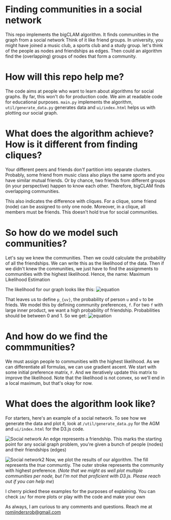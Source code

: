 # Finding communities in a social network
This repo implements the bigCLAM algorithm. It finds communities in the graph from a social network Think of it like friend groups.
In university, you might have joined a music club, a sports club and a study group. let's think of the people as nodes and friendships
as edges. Then could an algorithm find the (overlapping) groups of nodes that form a community.

# How will this repo help me?
The code aims at people who want to learn about algorithms for social graphs. By far, this won't do for production code. We aim at
readable code for educational purposes. `main.py` implements the algorithm, `util/generate_data.py` generates data and `ui/index.html` helps us with plotting our social graph.

# What does the algorithm achieve? How is it different from finding cliques?
Your different peers and friends don'f partition into separate clusters. Probably, some friend from music class also plays the same sports and you have similar mutual friends.
Or by chance, two friends from different groups (in your perspective) happen to know each other. Therefore, bigCLAM finds overlapping communities.

This also indicates the difference with cliques. For a clique, some friend (node) can be assigned to only one node. Moreover, in a clique, all members must be friends. This doesn't
hold true for social communities.

# So how do we model such communities?
Let's say we knew the communities. Then we could calculate the probability of all the friendships. We can write this as the likelihood of the data. Then if we didn't knew
the communities, we just have to find the assignments to communities with the highest likelihood. Hence, the name: Maximum Likelihood Estimation

The likelihood for our graph looks like this:
![equation]( https://latex.codecogs.com/gif.latex?l(G)=\prod_{(u,v)&space;\in&space;E}&space;p_{uv}&space;\prod_{(u,v)not\&space;in&space;E}&space;1-p_{uv} )

<!---
[//](l(G)=\prod_{(u,v) \in E} p_{uv} \prod_{(u,v)not\ in E} 1-p_{uv})
-->

That leaves us to define `p_{uv}`, the probability of person `u` and `v` to be frieds. We model this by defining community preferences, `f`. For two `f` with large inner product, we want a high probability of friendship. Probabilities should be between 0 and 1. So we get:
![equation](https://latex.codecogs.com/gif.latex?p_{uv}&space;=&space;1-e^{-f_u&space;^T&space;f_v})

# And how do we find the commmunities?
We must assign people to communities with the highest likelihood. As we can differentiate all formulas, we can use gradient ascent. We start with some initial preference matrix, `F`. And we iteratively update this matrix to improve the likelihood. Note  that the likelihood is not convex, so we'll end in a local maximum, but that's okay for now.

# What does the algorithm look like?
For starters, here's an example of a social network. To see how we generate the data and plot it, look at `/util/generate_data.py` for the AGM and `ui/index.html` for the D3.js code.

![Social network](http://robromijnders.github.io)
An edge represents a friendship. This marks the starting point for any social graph problem, you're given a bunch of people (nodes) and their friendships (edges)


![Social network2](http://robromijnders.github.io)
Now, we plot the results of our algorithm. The fill represents the _true_ communtiy. The outer stroke 
 represents the community with highest preference. (_Note that we might as well plot multiple communities per node, but I'm not that proficient with D3.js. Please reach out if you can help me_)
 
I cherry picked these examples for the purposes of explaining. You can check `im/` for more plots or play with the code and make your own


As always, I am curious to any comments and questions. Reach me at romijndersrob@gmail.com

